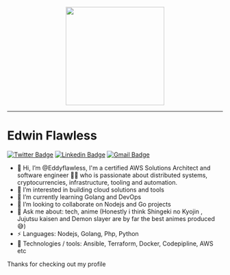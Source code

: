 
<p align="center">
  <img src="https://miro.medium.com/max/2048/1*OohqW5DGh9CQS4hLY5FXzA.png" height="230"/>
</p>
<hr>

# Edwin Flawless 
[![Twitter Badge](https://img.shields.io/badge/-@yesa_boss-1ca0f1?style=flat-square&labelColor=1ca0f1&logo=twitter&logoColor=white&link=https://twitter.com/yesa_boss)](https://twitter.com/yesa_boss) [![Linkedin Badge](https://img.shields.io/badge/-edwindjonorh-blue?style=flat-square&logo=Linkedin&logoColor=white&link=https://www.linkedin.com/in/edwin-djonorh-345b8794)](https://www.linkedin.com/in/edwin-djonorh-345b8794) 
[![Gmail Badge](https://img.shields.io/badge/-edjonorh@gmail.com-c14438?style=flat-square&logo=Gmail&logoColor=white&link=mailto:edjonorh@gmail.com)](mailto:edjonorh@gmail.com)

- 👋 Hi, I’m @Eddyflawless, I'm a certified AWS Solutions Architect and software engineer 👨‍💻 who is passionate about distributed systems, cryptocurrencies, infrastructure, tooling and automation.
- 👀 I’m interested in building cloud solutions and tools
- 🌱 I’m currently learning Golang and DevOps
- 💞️ I’m looking to collaborate on Nodejs and Go projects
- 💬 Ask me about: tech, anime (Honestly i think Shingeki no Kyojin , Jujutsu kaisen and Demon slayer are by far the best animes produced 😅)
- ⚡ Languages: Nodejs, Golang, Php, Python
- 🔨 Technologies / tools: Ansible, Terraform, Docker, Codepipline, AWS etc


Thanks for checking out my profile

<!---
Eddyflawless/Eddyflawless is a ✨ special ✨ repository because its `README.md` (this file) appears on your GitHub profile.
You can click the Preview link to take a look at your changes.
--->

